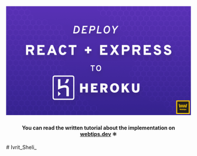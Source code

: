 <h1 align="center">
    <img src="react-express-heroku.png" alt="React app with Node backend" />
</h1>
<h4 align="center">You can read the written tutorial about the implementation on <strong><a href="https://www.webtips.dev/deploy-react-with-node">webtips.dev</a></strong> ⚛️</h4>
# Ivrit_Sheli_
